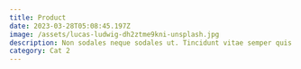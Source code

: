 ```yaml
---
title: Product
date: 2023-03-28T05:08:45.197Z
image: /assets/lucas-ludwig-dh2ztme9kni-unsplash.jpg
description: Non sodales neque sodales ut. Tincidunt vitae semper quis lectus nulla at volutpat. Cursus in hac habitasse platea dictumst. Egestas integer eget aliquet nibh praesent tristique magna. Sagittis orci a scelerisque purus semper. Mi bibendum neque egestas congue quisque egestas diam in. Eu volutpat odio facilisis mauris sit amet massa vitae. Ultrices mi tempus imperdiet nulla malesuada pellentesque elit eget.
category: Cat 2
---
```

